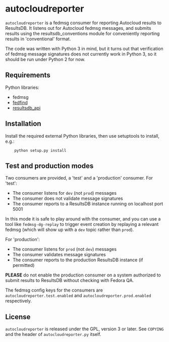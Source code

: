 # autocloudreporter

`autocloudreporter` is a fedmsg consumer for reporting Autocloud results to
ResultsDB. It listens out for Autocloud fedmsg messages, and submits results
using the resultsdb_conventions module for conveniently reporting results in
'conventional' format.

The code was written with Python 3 in mind, but it turns out that verification
of fedmsg message signatures does not currently work in Python 3, so it should
be run under Python 2 for now.

## Requirements

Python libraries:

* fedmsg
* [fedfind](https://pagure.io/fedora-qa/fedfind)
* [resultsdb_api](https://pagure.io/taskotron/resultsdb_api)

## Installation

Install the required external Python libraries, then use setuptools to
install, e.g.:

        python setup.py install

## Test and production modes

Two consumers are provided, a 'test' and a 'production' consumer. For 'test':

* The consumer listens for `dev` (not `prod`) messages
* The consumer does not validate message signatures
* The consumer reports to a ResultsDB instance running on localhost port 5001

In this mode it is safe to play around with the consumer, and you can use a
tool like `fedmsg-dg-replay` to trigger event creation by replaying a relevant
fedmsg (which will show up with a `dev` topic rather than `prod`).

For 'production':

* The consumer listens for `prod` (not `dev`) messages
* The consumer validates message signatures
* The consumer reports to the production ResultsDB instance (if permitted)

**PLEASE** do not enable the production consumer on a system authorized to
submit results to ResultsDB without checking with Fedora QA.

The fedmsg config keys for the consumers are `autocloudreporter.test.enabled`
and `autocloudreporter.prod.enabled` respectively.

## License

`autocloudreporter` is released under the GPL, version 3 or later. See `COPYING`
and the header of `autocloudreporter.py` itself.

